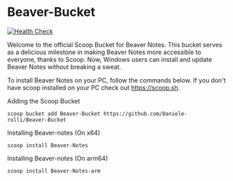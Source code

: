 # Beaver-Bucket

[![Health Check](https://github.com/Daniele-rolli/Beaver-Bucket/actions/workflows/health.yml/badge.svg)](https://github.com/Daniele-rolli/Beaver-Bucket/actions/workflows/health.yml)

Welcome to the official Scoop Bucket for Beaver Notes. This bucket serves as a delicious milestone in making Beaver Notes more accessible to everyone, thanks to Scoop. Now, Windows users can install and update Beaver Notes without breaking a sweat.

To install Beaver Notes on your PC, follow the commands below. If you don't have scoop installed on your PC check out https://scoop.sh.

Adding the Scoop Bucket
```
scoop bucket add Beaver-Bucket https://github.com/Daniele-rolli/Beaver-Bucket
```
Installing Beaver-notes (On x64)
```
scoop install Beaver-Notes
```
Installing Beaver-notes (On arm64)
```
scoop install Beaver-Notes-arm
```

